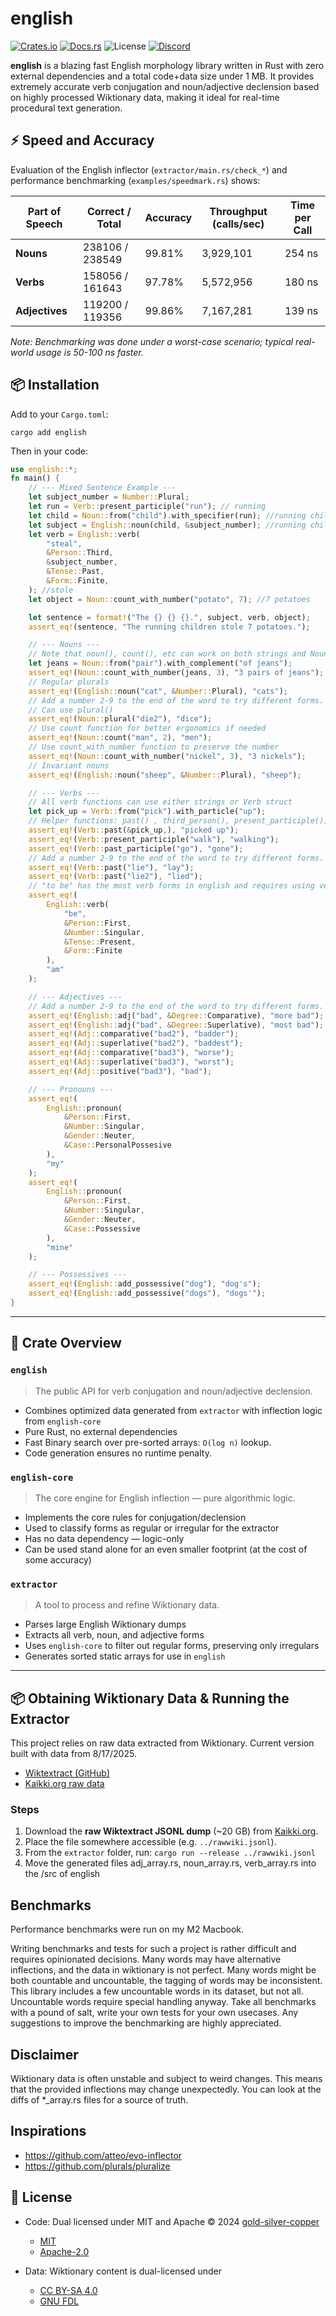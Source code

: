 # english

[![Crates.io](https://img.shields.io/crates/v/english)](https://crates.io/crates/english)
[![Docs.rs](https://docs.rs/english/badge.svg)](https://docs.rs/english)
![License](https://img.shields.io/crates/l/english)
[![Discord](https://img.shields.io/discord/123456789012345678.svg?logo=discord&logoColor=white&color=5865F2)](https://discord.gg/tDBPkdgApN)


**english** is a blazing fast English morphology library written in Rust with zero external dependencies and a total code+data size under 1 MB. It provides extremely accurate verb conjugation and noun/adjective declension based on highly processed Wiktionary data, making it ideal for real-time procedural text generation.

## ⚡ Speed and Accuracy

Evaluation of the English inflector (`extractor/main.rs/check_*`) and performance benchmarking (`examples/speedmark.rs`) shows:

| Part of Speech | Correct / Total | Accuracy  | Throughput (calls/sec) | Time per Call |
|----------------|----------------|-----------|-----------------------|---------------|
| **Nouns**      | 238106 / 238549 | 99.81%   | 3,929,101             | 254 ns        |
| **Verbs**      | 158056 / 161643 | 97.78%   | 5,572,956             | 180 ns        |
| **Adjectives** | 119200 / 119356 | 99.86%   | 7,167,281             | 139 ns        |

*Note: Benchmarking was done under a worst-case scenario; typical real-world usage is 50-100 ns faster.*

## 📦 Installation

Add to your `Cargo.toml`:

```
cargo add english
```

Then in your code:

```rust
use english::*;
fn main() {
    // --- Mixed Sentence Example ---
    let subject_number = Number::Plural;
    let run = Verb::present_participle("run"); // running
    let child = Noun::from("child").with_specifier(run); //running child
    let subject = English::noun(child, &subject_number); //running children
    let verb = English::verb(
        "steal",
        &Person::Third,
        &subject_number,
        &Tense::Past,
        &Form::Finite,
    ); //stole
    let object = Noun::count_with_number("potato", 7); //7 potatoes

    let sentence = format!("The {} {} {}.", subject, verb, object);
    assert_eq!(sentence, "The running children stole 7 potatoes.");

    // --- Nouns ---
    // Note that noun(), count(), etc can work on both strings and Noun struct
    let jeans = Noun::from("pair").with_complement("of jeans");
    assert_eq!(Noun::count_with_number(jeans, 3), "3 pairs of jeans");
    // Regular plurals
    assert_eq!(English::noun("cat", &Number::Plural), "cats");
    // Add a number 2-9 to the end of the word to try different forms.
    // Can use plural()
    assert_eq!(Noun::plural("die2"), "dice");
    // Use count function for better ergonomics if needed
    assert_eq!(Noun::count("man", 2), "men");
    // Use count_with_number function to preserve the number
    assert_eq!(Noun::count_with_number("nickel", 3), "3 nickels");
    // Invariant nouns
    assert_eq!(English::noun("sheep", &Number::Plural), "sheep");

    // --- Verbs ---
    // All verb functions can use either strings or Verb struct
    let pick_up = Verb::from("pick").with_particle("up");
    // Helper functions: past() , third_person(), present_participle(), infinitive() etc.
    assert_eq!(Verb::past(&pick_up,), "picked up");
    assert_eq!(Verb::present_participle("walk"), "walking");
    assert_eq!(Verb::past_participle("go"), "gone");
    // Add a number 2-9 to the end of the word to try different forms.
    assert_eq!(Verb::past("lie"), "lay");
    assert_eq!(Verb::past("lie2"), "lied");
    // "to be" has the most verb forms in english and requires using verb()
    assert_eq!(
        English::verb(
            "be",
            &Person::First,
            &Number::Singular,
            &Tense::Present,
            &Form::Finite
        ),
        "am"
    );

    // --- Adjectives ---
    // Add a number 2-9 to the end of the word to try different forms. (Bad has the most forms at 3)
    assert_eq!(English::adj("bad", &Degree::Comparative), "more bad");
    assert_eq!(English::adj("bad", &Degree::Superlative), "most bad");
    assert_eq!(Adj::comparative("bad2"), "badder");
    assert_eq!(Adj::superlative("bad2"), "baddest");
    assert_eq!(Adj::comparative("bad3"), "worse");
    assert_eq!(Adj::superlative("bad3"), "worst");
    assert_eq!(Adj::positive("bad3"), "bad");

    // --- Pronouns ---
    assert_eq!(
        English::pronoun(
            &Person::First,
            &Number::Singular,
            &Gender::Neuter,
            &Case::PersonalPossesive
        ),
        "my"
    );
    assert_eq!(
        English::pronoun(
            &Person::First,
            &Number::Singular,
            &Gender::Neuter,
            &Case::Possessive
        ),
        "mine"
    );

    // --- Possessives ---
    assert_eq!(English::add_possessive("dog"), "dog's");
    assert_eq!(English::add_possessive("dogs"), "dogs'");
}
```

---

## 🔧 Crate Overview

### `english`

> The public API for verb conjugation and noun/adjective declension.

* Combines optimized data generated from `extractor` with inflection logic from `english-core`
* Pure Rust, no external dependencies
* Fast Binary search over pre-sorted arrays: `O(log n)` lookup.
* Code generation ensures no runtime penalty.

### `english-core`

> The core engine for English inflection — pure algorithmic logic.

* Implements the core rules for conjugation/declension
* Used to classify forms as regular or irregular for the extractor
* Has no data dependency — logic-only
* Can be used stand alone for an even smaller footprint (at the cost of some accuracy)

### `extractor`

> A tool to process and refine Wiktionary data.

* Parses large English Wiktionary dumps
* Extracts all verb, noun, and adjective forms
* Uses `english-core` to filter out regular forms, preserving only irregulars
* Generates sorted static arrays for use in `english`

---

## 📦 Obtaining Wiktionary Data & Running the Extractor

This project relies on raw data extracted from Wiktionary. Current version built with data from 8/17/2025.

- [Wiktextract (GitHub)](https://github.com/tatuylonen/wiktextract)
- [Kaikki.org raw data](https://kaikki.org/dictionary/rawdata.html)

### Steps

1. Download the **raw Wiktextract JSONL dump** (~20 GB) from [Kaikki.org](https://kaikki.org/dictionary/rawdata.html).
2. Place the file somewhere accessible (e.g. `../rawwiki.jsonl`).
3. From the `extractor` folder, run: `cargo run --release ../rawwiki.jsonl`
4. Move the generated files adj_array.rs, noun_array.rs, verb_array.rs into the /src of english

## Benchmarks
Performance benchmarks were run on my M2 Macbook.

Writing benchmarks and tests for such a project is rather difficult and requires opinionated decisions. Many words may have alternative inflections, and the data in wiktionary is not perfect. Many words might be both countable and uncountable, the tagging of words may be inconsistent. This library includes a few uncountable words in its dataset, but not all. Uncountable words require special handling anyway. Take all benchmarks with a pound of salt, write your own tests for your own usecases. Any suggestions to improve the benchmarking are highly appreciated.

## Disclaimer
Wiktionary data is often unstable and subject to weird changes. This means that the provided inflections may change unexpectedly. You can look at the diffs of *_array.rs files for a source of truth.

## Inspirations
- https://github.com/atteo/evo-inflector
- https://github.com/plurals/pluralize

## 📄 License

- Code: Dual licensed under MIT and Apache © 2024 [gold-silver-copper](https://github.com/gold-silver-copper)
  - [MIT](https://opensource.org/licenses/MIT)
  - [Apache-2.0](https://www.apache.org/licenses/LICENSE-2.0)

- Data: Wiktionary content is dual-licensed under
  - [CC BY-SA 4.0](https://creativecommons.org/licenses/by-sa/4.0/)
  - [GNU FDL](https://www.gnu.org/licenses/fdl-1.3.html)
